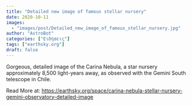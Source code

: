 ```yaml
---
title: "Detailed new image of famous stellar nursery"
date: 2020-10-11
images:
  - "images/post/Detailed_new_image_of_famous_stellar_nursery.jpg"
author: "AstroBot"
categories: ["Ειδήσεις"]
tags: ["earthsky.org"]
draft: false
---
```


Gorgeous, detailed image of the Carina Nebula, a star nursery approximately 8,500 light-years away, as observed with the Gemini South telescope in Chile.

Read More at: https://earthsky.org/space/carina-nebula-stellar-nursery-gemini-observatory-detailed-image
